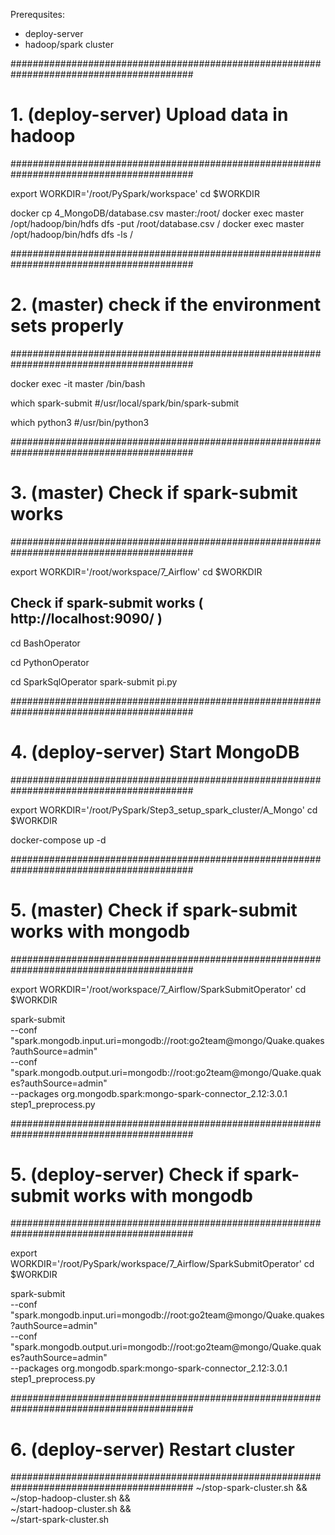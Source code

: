 
Prerequsites:
- deploy-server
- hadoop/spark cluster

#########################################################################################
# 1. (deploy-server) Upload data in hadoop
#########################################################################################

export WORKDIR='/root/PySpark/workspace'
cd $WORKDIR

docker cp 4_MongoDB/database.csv master:/root/
docker exec master /opt/hadoop/bin/hdfs dfs -put /root/database.csv /
docker exec master /opt/hadoop/bin/hdfs dfs -ls /

#########################################################################################
# 2. (master) check if the environment sets properly
#########################################################################################

docker exec -it master /bin/bash

which spark-submit
#/usr/local/spark/bin/spark-submit

which python3
#/usr/bin/python3


#########################################################################################
# 3. (master) Check if spark-submit works 
#########################################################################################

export WORKDIR='/root/workspace/7_Airflow'
cd $WORKDIR

## Check if spark-submit works  ( http://localhost:9090/ )

cd BashOperator

cd PythonOperator

cd SparkSqlOperator
spark-submit pi.py

#########################################################################################
# 4. (deploy-server) Start MongoDB
#########################################################################################

export WORKDIR='/root/PySpark/Step3_setup_spark_cluster/A_Mongo'
cd $WORKDIR

docker-compose up -d

#########################################################################################
# 5. (master) Check if spark-submit works with mongodb
#########################################################################################

export WORKDIR='/root/workspace/7_Airflow/SparkSubmitOperator'
cd $WORKDIR

spark-submit \
        --conf "spark.mongodb.input.uri=mongodb://root:go2team@mongo/Quake.quakes?authSource=admin" \
        --conf "spark.mongodb.output.uri=mongodb://root:go2team@mongo/Quake.quakes?authSource=admin" \
        --packages org.mongodb.spark:mongo-spark-connector_2.12:3.0.1 \
        step1_preprocess.py 

#########################################################################################
# 5. (deploy-server) Check if spark-submit works with mongodb
#########################################################################################

export WORKDIR='/root/PySpark/workspace/7_Airflow/SparkSubmitOperator'
cd $WORKDIR

spark-submit \
        --conf "spark.mongodb.input.uri=mongodb://root:go2team@mongo/Quake.quakes?authSource=admin" \
        --conf "spark.mongodb.output.uri=mongodb://root:go2team@mongo/Quake.quakes?authSource=admin" \
        --packages org.mongodb.spark:mongo-spark-connector_2.12:3.0.1 \
        step1_preprocess.py 

#########################################################################################
# 6. (deploy-server) Restart cluster
#########################################################################################
~/stop-spark-cluster.sh && \
~/stop-hadoop-cluster.sh && \
~/start-hadoop-cluster.sh && \
~/start-spark-cluster.sh 